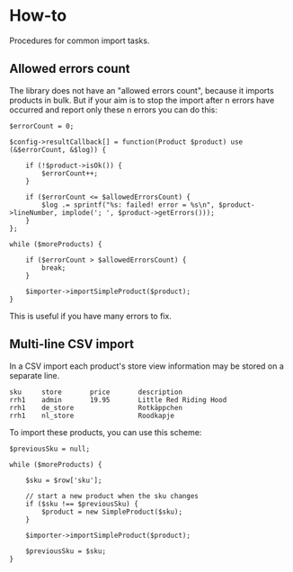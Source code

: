# How-to

Procedures for common import tasks.

## Allowed errors count

The library does not have an "allowed errors count", because it imports products in bulk.
But if your aim is to stop the import after n errors have occurred and report only these n errors you can do this:

    $errorCount = 0;

    $config->resultCallback[] = function(Product $product) use (&$errorCount, &$log)) {

        if (!$product->isOk()) {
            $errorCount++;
        }

        if ($errorCount <= $allowedErrorsCount) {
            $log .= sprintf("%s: failed! error = %s\n", $product->lineNumber, implode('; ', $product->getErrors()));
        }
    };

    while ($moreProducts) {

        if ($errorCount > $allowedErrorsCount) {
            break;
        }

        $importer->importSimpleProduct($product);
    }

This is useful if you have many errors to fix.

## Multi-line CSV import

In a CSV import each product's store view information may be stored on a separate line.

    sku     store       price       description
    rrh1    admin       19.95       Little Red Riding Hood
    rrh1    de_store                Rotkäppchen
    rrh1    nl_store                Roodkapje

To import these products, you can use this scheme:

    $previousSku = null;

    while ($moreProducts) {

        $sku = $row['sku'];

        // start a new product when the sku changes
        if ($sku !== $previousSku) {
            $product = new SimpleProduct($sku);
        }

        $importer->importSimpleProduct($product);

        $previousSku = $sku;
    }
